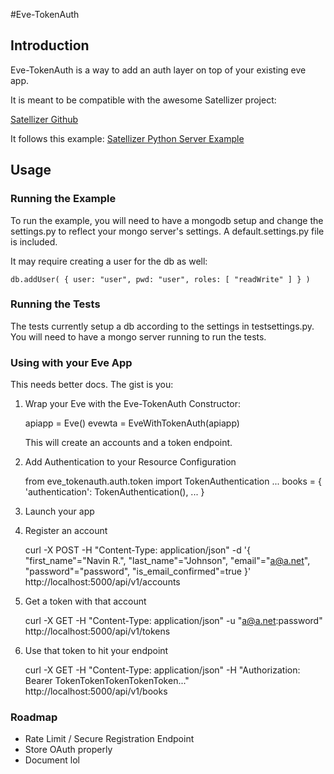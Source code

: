 #Eve-TokenAuth

## Introduction

Eve-TokenAuth is a way to add an auth layer on top of your existing eve app.

It is meant to be compatible with the awesome Satellizer project:

[Satellizer Github](https://github.com/sahat/satellizer/)

It follows this example: [Satellizer Python Server Example](https://github.com/sahat/satellizer/blob/master/examples/server/python/app.py)

## Usage

### Running the Example

To run the example, you will need to have a mongodb setup and change the settings.py to reflect your mongo server's
settings. A default.settings.py file is included.

It may require creating a user for the db as well:

``` 
db.addUser( { user: "user", pwd: "user", roles: [ "readWrite" ] } )
```

### Running the Tests
The tests currently setup a db according to the settings in testsettings.py. You will need to have a mongo server
running to run the tests.


### Using with your Eve App

This needs better docs. The gist is you:

1) Wrap your Eve with the Eve-TokenAuth Constructor:


    apiapp = Eve()
    evewta = EveWithTokenAuth(apiapp)


    This will create an accounts and a token endpoint.

2) Add Authentication to your Resource Configuration

    from eve_tokenauth.auth.token import TokenAuthentication
    ...
    books = {
        'authentication': TokenAuthentication(),
        ...
    }

3) Launch your app
4) Register an account

    curl
        -X POST
        -H "Content-Type: application/json" 
        -d '{ 
                "first_name"="Navin R.", 
                "last_name"="Johnson", 
                "email"="a@a.net", 
                "password"="password", 
                "is_email_confirmed"=true
            }' 
        http://localhost:5000/api/v1/accounts
        
5) Get a token with that account

    curl
        -X GET
        -H "Content-Type: application/json" 
        -u "a@a.net:password"
        http://localhost:5000/api/v1/tokens
        
6) Use that token to hit your endpoint

    curl
        -X GET
        -H "Content-Type: application/json" 
        -H "Authorization: Bearer TokenTokenTokenTokenToken..."
        http://localhost:5000/api/v1/books

### Roadmap

- Rate Limit / Secure Registration Endpoint
- Store OAuth properly
- Document lol